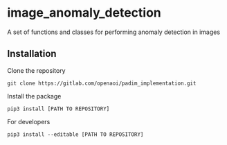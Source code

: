 # image_anomaly_detection

A set of functions and classes for performing anomaly detection in images


## Installation

Clone the repository
```
git clone https://gitlab.com/openaoi/padim_implementation.git
```

Install the package
```
pip3 install [PATH TO REPOSITORY]
```

For developers
```
pip3 install --editable [PATH TO REPOSITORY]
```
